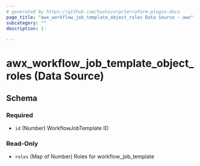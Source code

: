 ```yaml
---
# generated by https://github.com/hashicorp/terraform-plugin-docs
page_title: "awx_workflow_job_template_object_roles Data Source - awx"
subcategory: ""
description: |-
  
---
```


# awx_workflow_job_template_object_roles (Data Source)





<!-- schema generated by tfplugindocs -->
## Schema

### Required

- `id` (Number) WorkflowJobTemplate ID

### Read-Only

- `roles` (Map of Number) Roles for workflow_job_template
